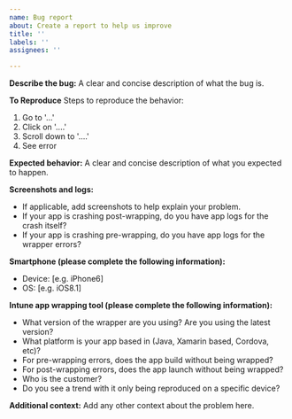 ```yaml
---
name: Bug report
about: Create a report to help us improve
title: ''
labels: ''
assignees: ''

---
```


**Describe the bug:**
A clear and concise description of what the bug is.

**To Reproduce**
Steps to reproduce the behavior:
1. Go to '...'
2. Click on '....'
3. Scroll down to '....'
4. See error

**Expected behavior:**
A clear and concise description of what you expected to happen. 

**Screenshots and logs:**
- If applicable, add screenshots to help explain your problem. 
- If your app is crashing post-wrapping, do you have app logs for the crash itself? 
- If your app is crashing pre-wrapping, do you have app logs for the wrapper errors? 

**Smartphone (please complete the following information):**
 - Device: [e.g. iPhone6]
 - OS: [e.g. iOS8.1]

**Intune app wrapping tool (please complete the following information):**
- What version of the wrapper are you using? Are you using the latest version?
- What platform is your app based in (Java, Xamarin based, Cordova, etc)?
- For pre-wrapping errors, does the app build without being wrapped?
- For post-wrapping errors, does the app launch without being wrapped?
- Who is the customer?
- Do you see a trend with it only being reproduced on a specific device?

**Additional context:**
Add any other context about the problem here.
